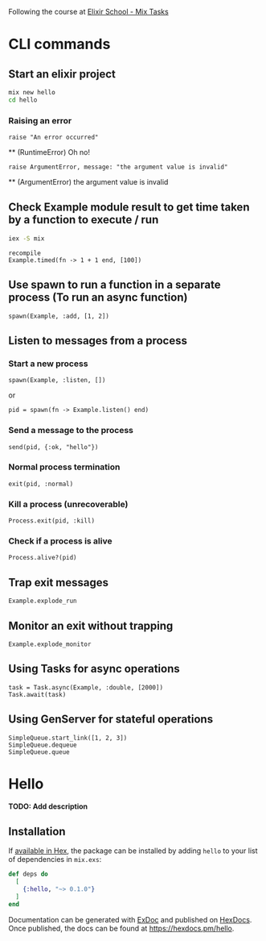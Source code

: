 Following the course at [Elixir School - Mix Tasks](https://elixirschool.com/en/lessons/intermediate/mix-tasks)

# CLI commands
## Start an elixir project
```bash
mix new hello
cd hello
```

### Raising an error
```iex
raise "An error occurred"
```
** (RuntimeError) Oh no!

```iex
raise ArgumentError, message: "the argument value is invalid"
```
** (ArgumentError) the argument value is invalid

## Check Example module result to get time taken by a function to execute / run
```bash
iex -S mix
```

```iex
recompile
Example.timed(fn -> 1 + 1 end, [100])
```

## Use spawn to run a function in a separate process (To run an async function)
```iex
spawn(Example, :add, [1, 2])
```

## Listen to messages from a process
### Start a new process 
```iex
spawn(Example, :listen, [])
```
or
```iex
pid = spawn(fn -> Example.listen() end)
```

### Send a message to the process
```iex
send(pid, {:ok, "hello"})
```

### Normal process termination
```iex
exit(pid, :normal)
```

### Kill a process (unrecoverable)
```iex
Process.exit(pid, :kill)
```

### Check if a process is alive
```iex
Process.alive?(pid)
```

## Trap exit messages
```iex
Example.explode_run
```

## Monitor an exit without trapping
```iex
Example.explode_monitor
```

## Using Tasks for async operations
```iex
task = Task.async(Example, :double, [2000])
Task.await(task)
```

## Using GenServer for stateful operations
```iex
SimpleQueue.start_link([1, 2, 3])
SimpleQueue.dequeue
SimpleQueue.queue
```

# Hello

**TODO: Add description**

## Installation

If [available in Hex](https://hex.pm/docs/publish), the package can be installed
by adding `hello` to your list of dependencies in `mix.exs`:

```elixir
def deps do
  [
    {:hello, "~> 0.1.0"}
  ]
end
```

Documentation can be generated with [ExDoc](https://github.com/elixir-lang/ex_doc)
and published on [HexDocs](https://hexdocs.pm). Once published, the docs can
be found at <https://hexdocs.pm/hello>.

